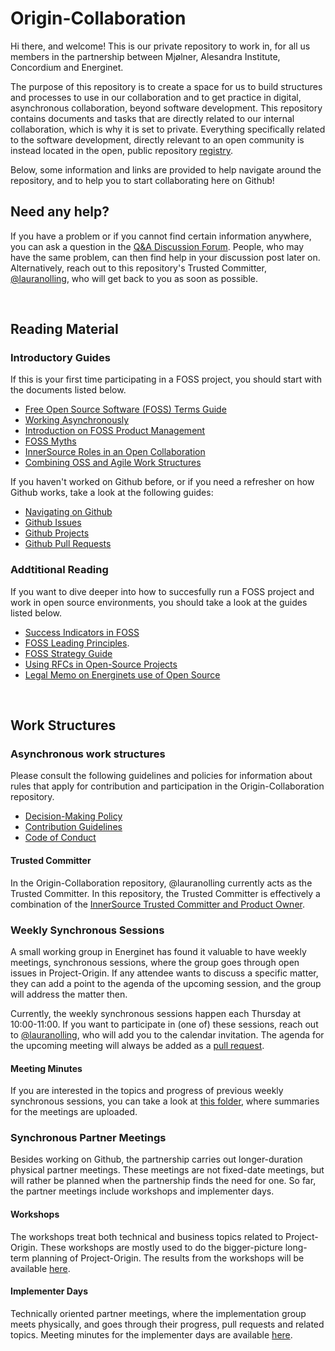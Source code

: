 # Origin-Collaboration
Hi there, and welcome! This is our private repository to work in, for all us members in the partnership between Mjølner, Alesandra Institute, Concordium and Energinet.

The purpose of this repository is to create a space for us to build structures and processes to use in our collaboration and to get practice in digital, asynchronous collaboration, beyond software development. This repository contains documents and tasks that are directly related to our internal collaboration, which is why it is set to private. Everything specifically related to the software development, directly relevant to an open community is instead located in the open, public repository [registry](https://github.com/project-origin/registry). 

Below, some information and links are provided to help navigate around the repository, and to help you to start collaborating here on Github!

## Need any help? 
If you have a problem or if you cannot find certain information anywhere, you can ask a question in the [Q&A Discussion Forum](https://github.com/project-origin/origin-collaboration/discussions/categories/q-a). People, who may have the same problem, can then find help in your discussion post later on. Alternatively, reach out to this repository's Trusted Committer, [@lauranolling](mailto:lau@energinet.dk), who will get back to you as soon as possible. 

&nbsp;

## Reading Material 

### Introductory Guides
If this is your first time participating in a FOSS project, you should start with the documents listed below. 

- [Free Open Source Software (FOSS) Terms Guide](https://github.com/project-origin/origin-collaboration/blob/main/docs/introductory/FOSS-terms-guide/01-FOSS-Terms-Intro-TOC.md)
- [Working Asynchronously](https://github.com/project-origin/origin-collaboration/blob/main/docs/introductory/acting_in_asynchronous_environments.md)
- [Introduction on FOSS Product Management](https://github.com/project-origin/origin-collaboration/blob/main/docs/introductory/introsuggestions-fosspm.md)
- [FOSS Myths](https://github.com/project-origin/origin-collaboration/blob/main/docs/introductory/foss-myths.md)
- [InnerSource Roles in an Open Collaboration](https://github.com/project-origin/origin-collaboration/blob/main/docs/introductory/innersource-short-role-descriptions.md)
- [Combining OSS and Agile Work Structures](https://github.com/project-origin/origin-collaboration/blob/main/docs/introductory/integrating-oss-and-agile.md)


If you haven't worked on Github before, or if you need a refresher on how Github works, take a look at the following guides:

- [Navigating on Github](https://github.com/project-origin/origin-collaboration/blob/main/docs/github_guides/navigation.md)
- [Github Issues](https://github.com/project-origin/origin-collaboration/blob/main/docs/github_guides/issue_trackers.md)
- [Github Projects](https://github.com/project-origin/origin-collaboration/blob/main/docs/github_guides/projects.md)
- [Github Pull Requests](https://github.com/project-origin/origin-collaboration/blob/main/docs/github_guides/pull_requests.md)

### Addtitional Reading 
If you want to dive deeper into how to succesfully run a FOSS project and work in open source environments, you should take a look at the guides listed below.

- [Success Indicators in FOSS](https://github.com/project-origin/origin-collaboration/blob/main/docs/additional_reading/FOSS-common-success-criteria.md)
- [FOSS Leading Principles](https://github.com/project-origin/origin-collaboration/blob/main/docs/additional_reading/leading-principles.md). 
- [FOSS Strategy Guide](https://github.com/project-origin/origin-collaboration/blob/main/docs/additional_reading/07-FOSS-Terms-Intro-FOSS-strategy.md)
- [Using RFCs in Open-Source Projects](https://github.com/project-origin/origin-collaboration/blob/main/docs/additional_reading/rfc.md)
- [Legal Memo on Energinets use of Open Source](https://github.com/project-origin/origin-collaboration/blob/main/docs/additional_reading/legal_memo/legal_memo_README.md)


&nbsp;

## Work Structures 

### Asynchronous work structures
Please consult the following guidelines and policies for information about rules that apply for contribution and participation in the Origin-Collaboration repository. 

- [Decision-Making Policy](docs/guidelines/decision_making_policy.md) 
- [Contribution Guidelines](docs/guidelines/contribution_guidelines.md)
- [Code of Conduct](https://github.com/project-origin/.github/blob/main/CODE_OF_CONDUCT.md)

#### Trusted Committer
In the Origin-Collaboration repository, @lauranolling currently acts as the Trusted Committer. In this repository, the Trusted Committer is effectively a combination of the [InnerSource Trusted Committer and Product Owner](https://github.com/project-origin/origin-collaboration/blob/main/docs/introductory/innersource-short-role-descriptions.md). 

### Weekly Synchronous Sessions
A small working group in Energinet has found it valuable to have weekly meetings, synchronous sessions, where the group goes through open issues in Project-Origin. If any attendee wants to discuss a specific matter, they can add a point to the agenda of the upcoming session, and the group will address the matter then. 

Currently, the weekly synchronous sessions happen each Thursday at 10:00-11:00. If you want to participate in (one of) these sessions, reach out to [@lauranolling](mailto:lau@energinet.dk), who will add you to the calendar invitation. The agenda for the upcoming meeting will always be added as a [pull request](https://github.com/project-origin/origin-collaboration/pulls). 

#### Meeting Minutes
If you are interested in the topics and progress of previous weekly synchronous sessions, you can take a look at [this folder](https://github.com/project-origin/origin-collaboration/tree/main/meeting_minutes), where summaries for the meetings are uploaded.

### Synchronous Partner Meetings
Besides working on Github, the partnership carries out longer-duration physical partner meetings. These meetings are not fixed-date meetings, but will rather be planned when the partnership finds the need for one. So far, the partner meetings include workshops and implementer days. 

#### Workshops
The workshops treat both technical and business topics related to Project-Origin. These workshops are mostly used to do the bigger-picture long-term planning of Project-Origin. The results from the workshops will be available [here](https://github.com/project-origin/origin-collaboration-workshops). 

#### Implementer Days
Technically oriented partner meetings, where the implementation group meets physically, and goes through their progress, pull requests and related topics. Meeting minutes for the implementer days are available [here](https://github.com/project-origin/registry/tree/main/meeting_minutes).

